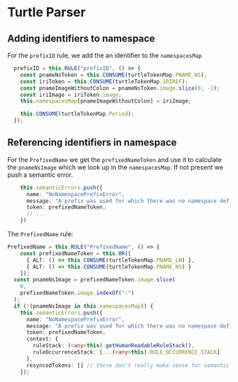 # Turtle Parser

## Adding identifiers to namespace

For the `prefixID` rule, we add the an identifier to the `namespacesMap`

```ts
  prefixID = this.RULE("prefixID", () => {
    const pnameNsToken = this.CONSUME(turtleTokenMap.PNAME_NS);
    const iriToken = this.CONSUME(turtleTokenMap.IRIREF);
    const pnameImageWithoutColon = pnameNsToken.image.slice(0, -1);
    const iriImage = iriToken.image;
    this.namespacesMap[pnameImageWithoutColon] = iriImage;

    this.CONSUME(turtleTokenMap.Period);
  });
```

## Referencing identifiers in namespace

For the `PrefixedName` we get the `prefixedNameToken` and use it to calculate the `pnameNsImage` which we look up in the `namespacesMap`. If not present we push a semantic error.

```ts
    this.semanticErrors.push({
      name: "NoNamespacePrefixError",
      message: "A prefix was used for which there was no namespace defined.",
      token: prefixedNameToken,
      // ...
    })
```

The `PrefixedName` rule:

```ts
PrefixedName = this.RULE("PrefixedName", () => {
    const prefixedNameToken = this.OR([
      { ALT: () => this.CONSUME(turtleTokenMap.PNAME_LN) },
      { ALT: () => this.CONSUME(turtleTokenMap.PNAME_NS) }
    ]);
  const pnameNsImage = prefixedNameToken.image.slice(
    0,
    prefixedNameToken.image.indexOf(":")
  );
  if (!(pnameNsImage in this.namespacesMap)) {
    this.semanticErrors.push({
      name: "NoNamespacePrefixError",
      message: "A prefix was used for which there was no namespace defined.",
      token: prefixedNameToken,
      context: {
        ruleStack: (<any>this).getHumanReadableRuleStack(),
        ruleOccurrenceStack: [...(<any>this).RULE_OCCURRENCE_STACK]
      },
      resyncedTokens: [] // these don't really make sense for semantic errors, since they don't cause the parser to resync
    });
```
